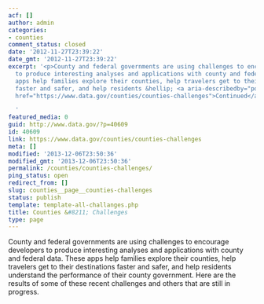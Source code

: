 ```yaml
---
acf: []
author: admin
categories:
- counties
comment_status: closed
date: '2012-11-27T23:39:22'
date_gmt: '2012-11-27T23:39:22'
excerpt: '<p>County and federal governments are using challenges to encourage developers
  to produce interesting analyses and applications with county and federal data. These
  apps help families explore their counties, help travelers get to their destinations
  faster and safer, and help residents &hellip; <a aria-describedby="post-title-40609"
  href="https://www.data.gov/counties/counties-challenges">Continued</a></p>

  '
featured_media: 0
guid: http://www.data.gov/?p=40609
id: 40609
link: https://www.data.gov/counties/counties-challenges
meta: []
modified: '2013-12-06T23:50:36'
modified_gmt: '2013-12-06T23:50:36'
permalink: /counties/counties-challenges/
ping_status: open
redirect_from: []
slug: counties__page__counties-challenges
status: publish
template: template-all-challanges.php
title: Counties &#8211; Challenges
type: page
---
```

County and federal governments are using challenges to encourage developers to produce interesting analyses and applications with county and federal data. These apps help families explore their counties, help travelers get to their destinations faster and safer, and help residents understand the performance of their county government. Here are the results of some of these recent challenges and others that are still in progress.



